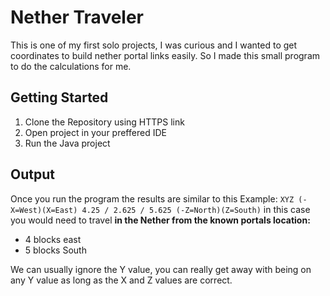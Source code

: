 # Nether Traveler

This is one of my first solo projects, I was curious and I wanted to get coordinates to build nether portal links easily. So I made this small program to do the calculations for me.

## Getting Started

1. Clone the Repository using HTTPS link
2. Open project in your preffered IDE
3. Run the Java project

## Output

Once you run the program the results are similar to this
Example: `XYZ (-X=West)(X=East) 4.25 / 2.625 / 5.625 (-Z=North)(Z=South)`
in this case you would need to travel **in the Nether from the known portals location:**

- 4 blocks east
- 5 blocks South

We can usually ignore the Y value, you can really get away with being on any Y value as long as the X and Z values are correct.
